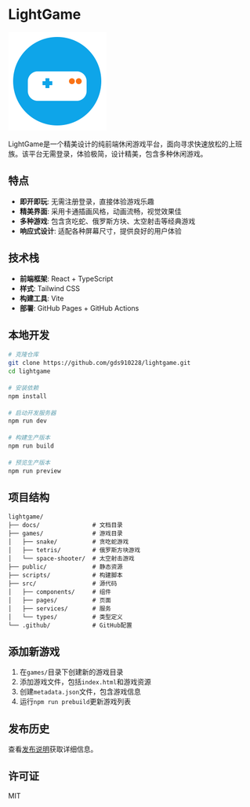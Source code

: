 # LightGame

![LightGame Logo](public/favicon.svg)

LightGame是一个精美设计的纯前端休闲游戏平台，面向寻求快速放松的上班族。该平台无需登录，体验极简，设计精美，包含多种休闲游戏。

## 特点

- **即开即玩**: 无需注册登录，直接体验游戏乐趣
- **精美界面**: 采用卡通插画风格，动画流畅，视觉效果佳
- **多种游戏**: 包含贪吃蛇、俄罗斯方块、太空射击等经典游戏
- **响应式设计**: 适配各种屏幕尺寸，提供良好的用户体验

## 技术栈

- **前端框架**: React + TypeScript
- **样式**: Tailwind CSS
- **构建工具**: Vite
- **部署**: GitHub Pages + GitHub Actions

## 本地开发

```bash
# 克隆仓库
git clone https://github.com/gds910228/lightgame.git
cd lightgame

# 安装依赖
npm install

# 启动开发服务器
npm run dev

# 构建生产版本
npm run build

# 预览生产版本
npm run preview
```

## 项目结构

```
lightgame/
├── docs/               # 文档目录
├── games/              # 游戏目录
│   ├── snake/          # 贪吃蛇游戏
│   ├── tetris/         # 俄罗斯方块游戏
│   └── space-shooter/  # 太空射击游戏
├── public/             # 静态资源
├── scripts/            # 构建脚本
├── src/                # 源代码
│   ├── components/     # 组件
│   ├── pages/          # 页面
│   ├── services/       # 服务
│   └── types/          # 类型定义
└── .github/            # GitHub配置
```

## 添加新游戏

1. 在`games/`目录下创建新的游戏目录
2. 添加游戏文件，包括`index.html`和游戏资源
3. 创建`metadata.json`文件，包含游戏信息
4. 运行`npm run prebuild`更新游戏列表

## 发布历史

查看[发布说明](release.md)获取详细信息。

## 许可证

MIT 
